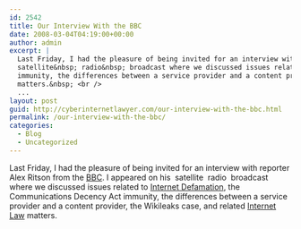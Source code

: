 ```yaml
---
id: 2542
title: Our Interview With the BBC
date: 2008-03-04T04:19:00+00:00
author: admin
excerpt: |
  Last Friday, I had the pleasure of being invited for an interview with reporter Alex Ritson from the <a href="http://www.bbc.co.uk/" target="_blank">BBC</a>. I appeared on his&nbsp;
  satellite&nbsp; radio&nbsp; broadcast where we discussed issues related to <a href="http://www.cyberdefamationlawyer.com" target="_blank">Internet Defamation</a>, the Communications Decency Act
  immunity, the differences between a service provider and a content provider, the Wikileaks case, and related <a href="http://www.cyberinternetlawyer.com" target="_blank">Internet Law</a>
  matters.&nbsp; <br />
  ...
layout: post
guid: http://cyberinternetlawyer.com/our-interview-with-the-bbc.html
permalink: /our-interview-with-the-bbc/
categories:
  - Blog
  - Uncategorized
---
```

Last Friday, I had the pleasure of being invited for an interview with reporter Alex Ritson from the  <a href="http://www.bbc.co.uk/" target="_blank" rel="nofollow" >BBC</a>. I appeared on his&nbsp; satellite&nbsp; radio&nbsp; broadcast where we discussed issues related to  <a href="http://www.cyberdefamationlawyer.com" target="_blank" rel="nofollow" >Internet Defamation</a>, the Communications Decency Act immunity, the differences between a service provider and a content provider, the Wikileaks case, and related  <a href="http://www.cyberinternetlawyer.com" target="_blank" rel="nofollow" >Internet Law</a> matters.&nbsp;